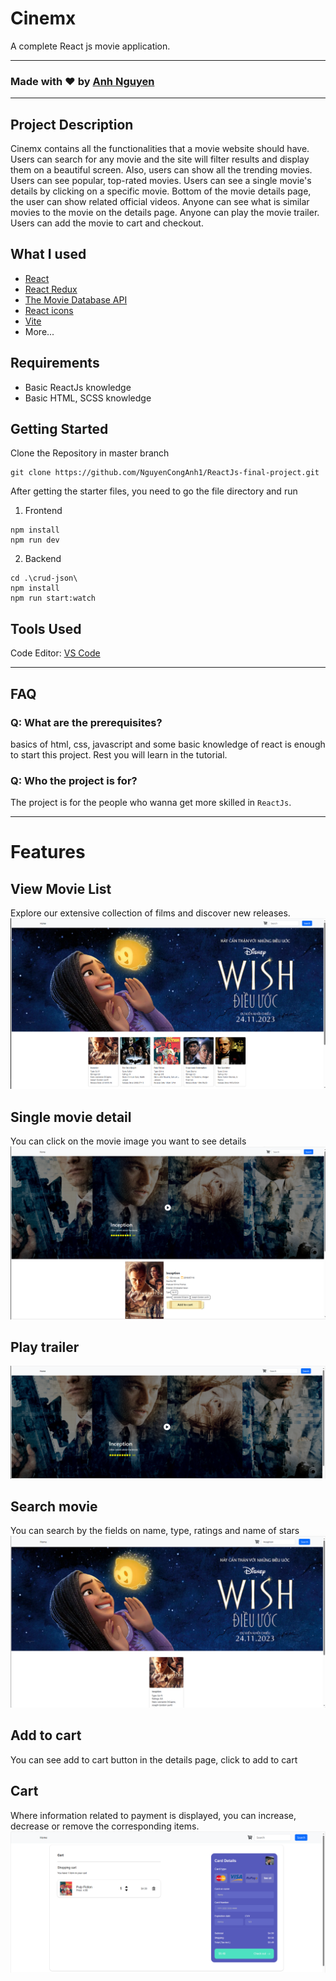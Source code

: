 # Cinemx

A complete React js movie application.

---

### Made with ❤️ by [Anh Nguyen](https://github.com/NguyenCongAnh1)

---

## Project Description

Cinemx contains all the functionalities that a movie website should have. Users can search for any movie and the site will filter results and display them on a beautiful screen. Also, users can show all the trending movies. Users can see popular, top-rated movies. Users can see a single movie's details by clicking on a specific movie. Bottom of the movie details page, the user can show related official videos. Anyone can see what is similar movies to the movie on the details page. Anyone can play the movie trailer. Users can add the movie to cart and checkout.

## What I used

- [React](https://reactjs.org/)
- [React Redux](https://redux.js.org/)
- [The Movie Database API](https://www.themoviedb.org/)
- [React icons](https://react-icons.github.io/react-icons/)
- [Vite](https://vitejs.dev/)
- More...

## Requirements

- Basic ReactJs knowledge
- Basic HTML, SCSS knowledge

## Getting Started

Clone the Repository in master branch

```shell
git clone https://github.com/NguyenCongAnh1/ReactJs-final-project.git
```

After getting the starter files, you need to go the file directory and run

1. Frontend

```shell
npm install
npm run dev
```

2. Backend

```shell
cd .\crud-json\
npm install
npm run start:watch
```

## Tools Used

Code Editor: [VS Code](https://code.visualstudio.com/)

---

## FAQ

### Q: What are the prerequisites?

basics of html, css, javascript and some basic knowledge of react is enough to start this project. Rest you will learn in the tutorial.

### Q: Who the project is for?

The project is for the people who wanna get more skilled in `ReactJs`.

---

# Features

## View Movie List

Explore our extensive collection of films and discover new releases.
![9](git-image/home.png)

## Single movie detail
You can click on the movie image you want to see details
![10](git-image\detail.png)
## Play trailer
![11](git-image\playTrailer.png)

## Search movie
You can search by the fields on name, type, ratings and name of stars
![15](git-image\Search.png)

## Add to cart
You can see add to cart button in the details page, click to add to cart
## Cart
Where information related to payment is displayed, you can increase, decrease or remove the corresponding items.
![17](git-image\cart.png)

